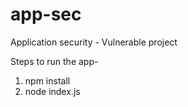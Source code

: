 # app-sec
Application security - Vulnerable project

Steps to run the app-
1. npm install
2. node index.js
